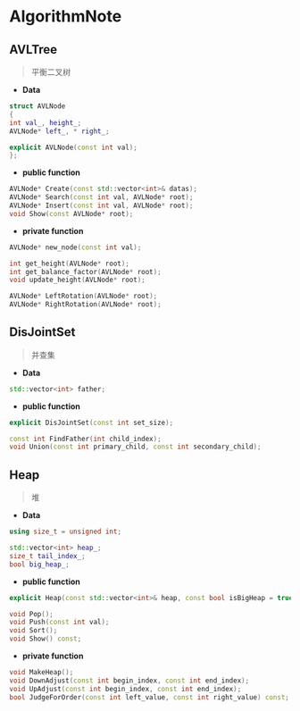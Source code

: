 # AlgorithmNote

## AVLTree

> 平衡二叉树

* **Data**

```c++
struct AVLNode
{
int val_, height_;
AVLNode* left_, * right_;

explicit AVLNode(const int val);
};
```

* **public function**

```c++
AVLNode* Create(const std::vector<int>& datas);
AVLNode* Search(const int val, AVLNode* root);
AVLNode* Insert(const int val, AVLNode* root);
void Show(const AVLNode* root);
```

* **private function**

```c++
AVLNode* new_node(const int val);

int get_height(AVLNode* root);
int get_balance_factor(AVLNode* root);
void update_height(AVLNode* root);

AVLNode* LeftRotation(AVLNode* root);
AVLNode* RightRotation(AVLNode* root);
```

## DisJointSet

> 并查集

* **Data**

```c++
std::vector<int> father;
```

* **public function**

```c++
explicit DisJointSet(const int set_size);

const int FindFather(int child_index);
void Union(const int primary_child, const int secondary_child);
```

## Heap

> 堆

* **Data**

```C++
using size_t = unsigned int;

std::vector<int> heap_;
size_t tail_index_;
bool big_heap_;
```

* **public function**

```c++
explicit Heap(const std::vector<int>& heap, const bool isBigHeap = true);

void Pop();
void Push(const int val);
void Sort();
void Show() const;
```

* **private function**

```c++
void MakeHeap();
void DownAdjust(const int begin_index, const int end_index);
void UpAdjust(const int begin_index, const int end_index);
bool JudgeForOrder(const int left_value, const int right_value) const;
```

